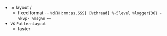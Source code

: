 * := layout /
  * fixed format -- `%d{HH:mm:ss.SSS} [%thread] %-5level %logger{36} -%kvp- %msg%n` --
* vs `PatternLayout`
  * faster
